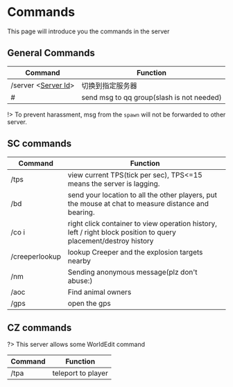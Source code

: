# Commands

This page will introduce you the commands in the server


## General Commands

Command|Function
---|---
/server <[Server Id](/en-US/guide/serverInfo.md#switch-in-sub-server)>|切换到指定服务器
# <msg>|send msg to qq group(slash is not needed)

!> To prevent harassment, msg from the ``spawn`` will not be forwarded to other server.

## SC commands

Command|Function
---|---
/tps| view current TPS(tick per sec), TPS<=15 means the server is lagging.
/bd|send your location to all the other players, put the mouse at chat to measure distance and bearing.
/co i |right click container to view operation history, left / right block position to query placement/destroy history
/creeperlookup | lookup Creeper and the explosion targets nearby
/nm | Sending anonymous message(plz don't abuse:)
/aoc | Find animal owners
/gps| open the gps

## CZ commands

?> This server allows some WorldEdit command

Command|Function
---|---
/tpa <player>| teleport to player

